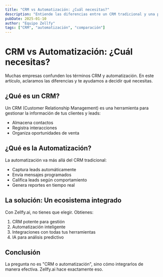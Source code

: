 ```yaml
---
title: "CRM vs Automatización: ¿Cuál necesitas?"
description: "Entiende las diferencias entre un CRM tradicional y una plataforma de automatización completa."
pubDate: 2025-01-10
author: "Equipo Zellfy"
tags: ["CRM", "automatización", "comparación"]
---
```


# CRM vs Automatización: ¿Cuál necesitas?

Muchas empresas confunden los términos CRM y automatización. En este artículo, aclaramos las diferencias y te ayudamos a decidir qué necesitas.

## ¿Qué es un CRM?

Un CRM (Customer Relationship Management) es una herramienta para gestionar la información de tus clientes y leads:

- Almacena contactos
- Registra interacciones
- Organiza oportunidades de venta

## ¿Qué es la Automatización?

La automatización va más allá del CRM tradicional:

- Captura leads automáticamente
- Envía mensajes programados
- Califica leads según comportamiento
- Genera reportes en tiempo real

## La solución: Un ecosistema integrado

Con Zellfy.ai, no tienes que elegir. Obtienes:

1. CRM potente para gestión
2. Automatización inteligente
3. Integraciones con todas tus herramientas
4. IA para análisis predictivo

## Conclusión

La pregunta no es "CRM o automatización", sino cómo integrarlos de manera efectiva. Zellfy.ai hace exactamente eso.
